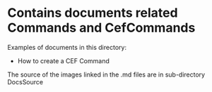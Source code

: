 # Contains documents related Commands and CefCommands

Examples of documents in this directory:

* How to create a CEF Command

The source of the images linked in the .md files are in sub-directory DocsSource
